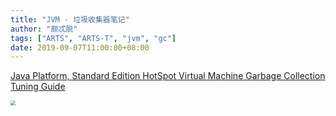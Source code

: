 ```yaml
---
title: "JVM - 垃圾收集器笔记"
author: "颇忒脱"
tags: ["ARTS", "ARTS-T", "jvm", "gc"]
date: 2019-09-07T11:00:00+08:00
---
```


<!--more-->

[Java Platform, Standard Edition HotSpot Virtual Machine Garbage Collection Tuning Guide][1]

<img src="gc-collectors.png" style="zoom:50%" />

[1]: https://docs.oracle.com/javase/8/docs/technotes/guides/vm/gctuning/toc.html